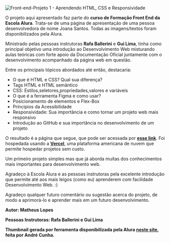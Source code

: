![Front-end-Projeto 1 - Aprendendo HTML, CSS e Responsividade ](https://user-images.githubusercontent.com/116388307/223543249-c7ba9db5-4390-4260-b42e-cdc07c44a84a.png)

O projeto aqui apresentado faz parte do **curso de Formação Front End da Escola Alura**. Trata-se de uma página de apresentação de uma pessoa desenvolvedora de nome Joana Santos. Todas as imagens/textos foram disponibilizados pela Alura.

Ministrado pelas pessoas instrutoras **Rafa Ballerini** e **Gui Lima**, tinha como principal objetivo uma introdução ao Desenvolvimento Web misturando aulas teóricas com forte apoio da Documentação Oficial juntamente com o desenvolvimento acompanhado da página web em questão.

Entre os principais tópicos abordados até então, destacaria:

* O que é HTML e CSS? Qual sua diferença?
* Tags HTML e HTML semântico
* CSS: Estilos,seletores,propriedades,valores e variáveis
* O que é a ferramenta Figma e como usar?
* Posicionamento de elementos e Flex-Box
* Príncipios da Acessibilidade
* Responsividade: Sua importância e como tornar um projeto web mais responsivo
* Introdução ao GitHub e sua importância no desenvolvimento de um projeto

O resultado é a página que segue, que pode ser acessada por **[esse link](https://projeto-aprendendo-html-css-responsividade.vercel.app/)**. Foi hospedada usando a **[Vercel](https://vercel.com/)**, uma plataforma americana de nuvem que permite hospedar projetos sem custo. 

Um primeiro projeto simples mas que já aborda muitas dos conhecimentos mais importantes para desenvolvimento web.

Agradeço à Escola Alura e as pessoas instrutoras pela excelente introdução que permite até aos mais leigos (como eu) aprenderem com facilidade Desenvolvimento Web. :)

Agradeço qualquer futuro comentário ou sugestão acerca do projeto, de modo a aprimorá-lo e aprender mais em um futuro desenvolvimento.

**Autor: Matheus Lopes**

**Pessoas Instrutoras: Rafa Ballerini e Gui Lima**

**Thumbnail gerada por ferramenta disponibilizada pela Alura [neste site](https://alurathumbnail.vercel.app/), feita por André Cunha.**

